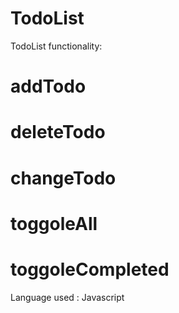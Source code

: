 # TodoList

TodoList functionality:
# addTodo
# deleteTodo
# changeTodo
# toggoleAll
# toggoleCompleted

Language used : Javascript
